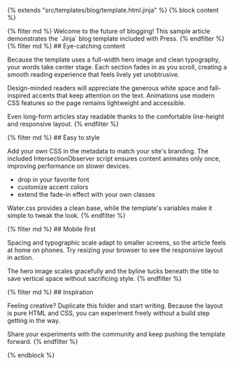 {% extends "src/templates/blog/template.html.jinja" %}
{% block content %}
<section>
{% filter md %}
Welcome to the future of blogging! This sample article demonstrates the
`Jinja` blog template included with Press.
{% endfilter %}
</section>

<section>
{% filter md %}
## Eye-catching content

Because the template uses a full-width hero image and clean typography,
your words take center stage. Each section fades in as you scroll, creating
a smooth reading experience that feels lively yet unobtrusive.

Design-minded readers will appreciate the generous white space and
fall-inspired accents that keep attention on the text. Animations use modern
CSS features so the page remains lightweight and accessible.

Even long-form articles stay readable thanks to the comfortable
line-height and responsive layout.
{% endfilter %}
</section>

<section>
{% filter md %}
## Easy to style

Add your own CSS in the metadata to match your site's branding. The
included IntersectionObserver script ensures content animates only once,
improving performance on slower devices.

- drop in your favorite font
- customize accent colors
- extend the fade-in effect with your own classes

Water.css provides a clean base, while the template's variables make it
simple to tweak the look.
{% endfilter %}
</section>

<section>
{% filter md %}
## Mobile first

Spacing and typographic scale adapt to smaller screens, so the article
feels at home on phones. Try resizing your browser to see the responsive
layout in action.

The hero image scales gracefully and the byline tucks beneath the title
to save vertical space without sacrificing style.
{% endfilter %}
</section>

<section>
{% filter md %}
## Inspiration

Feeling creative? Duplicate this folder and start writing. Because the
layout is pure HTML and CSS, you can experiment freely without a build
step getting in the way.

Share your experiments with the community and keep pushing the template
forward.
{% endfilter %}
</section>
{% endblock %}
